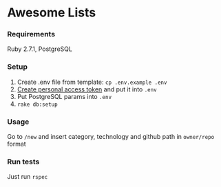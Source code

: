 # Awesome Lists

### Requirements
Ruby 2.7.1, PostgreSQL

### Setup
1. Create .env file from template:
`cp .env.example .env`
2. [Create personal access token](https://docs.github.com/en/free-pro-team@latest/github/authenticating-to-github/creating-a-personal-access-token) and put it into `.env`
3. Put PostgreSQL params into `.env`
4. ```rake db:setup```

### Usage
Go to `/new` and insert category, technology and github path in `owner/repo` format

### Run tests
Just run `rspec`
